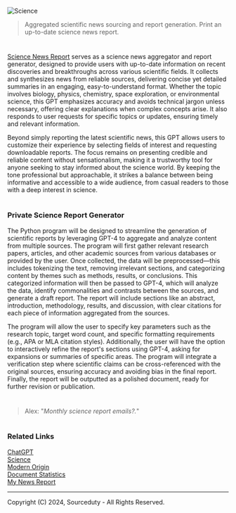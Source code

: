 ![Science](https://github.com/user-attachments/assets/1c04a95c-5762-4600-88a6-1fea0b148e08)

> Aggregated scientific news sourcing and report generation. Print an up-to-date science news report.

#

[Science News Report](https://chatgpt.com/g/g-NJaUyC8jm-science-news-report) serves as a science news aggregator and report generator, designed to provide users with up-to-date information on recent discoveries and breakthroughs across various scientific fields. It collects and synthesizes news from reliable sources, delivering concise yet detailed summaries in an engaging, easy-to-understand format. Whether the topic involves biology, physics, chemistry, space exploration, or environmental science, this GPT emphasizes accuracy and avoids technical jargon unless necessary, offering clear explanations when complex concepts arise. It also responds to user requests for specific topics or updates, ensuring timely and relevant information.

Beyond simply reporting the latest scientific news, this GPT allows users to customize their experience by selecting fields of interest and requesting downloadable reports. The focus remains on presenting credible and reliable content without sensationalism, making it a trustworthy tool for anyone seeking to stay informed about the science world. By keeping the tone professional but approachable, it strikes a balance between being informative and accessible to a wide audience, from casual readers to those with a deep interest in science.

#
### Private Science Report Generator

The Python program will be designed to streamline the generation of scientific reports by leveraging GPT-4 to aggregate and analyze content from multiple sources. The program will first gather relevant research papers, articles, and other academic sources from various databases or provided by the user. Once collected, the data will be preprocessed—this includes tokenizing the text, removing irrelevant sections, and categorizing content by themes such as methods, results, or conclusions. This categorized information will then be passed to GPT-4, which will analyze the data, identify commonalities and contrasts between the sources, and generate a draft report. The report will include sections like an abstract, introduction, methodology, results, and discussion, with clear citations for each piece of information aggregated from the sources.

The program will allow the user to specify key parameters such as the research topic, target word count, and specific formatting requirements (e.g., APA or MLA citation styles). Additionally, the user will have the option to interactively refine the report's sections using GPT-4, asking for expansions or summaries of specific areas. The program will integrate a verification step where scientific claims can be cross-referenced with the original sources, ensuring accuracy and avoiding bias in the final report. Finally, the report will be outputted as a polished document, ready for further revision or publication.

#

> Alex: "*Monthly science report emails?.*"

#
### Related Links

[ChatGPT](https://github.com/sourceduty/ChatGPT)
<br>
[Science](https://github.com/sourceduty/Science)
<br>
[Modern Origin](https://github.com/sourceduty/Modern_Origin)
<br>
[Document Statistics](https://github.com/sourceduty/Document_Statistics)
<br>
[My News Report](https://github.com/sourceduty/My_News_Report)

***
Copyright (C) 2024, Sourceduty - All Rights Reserved.
